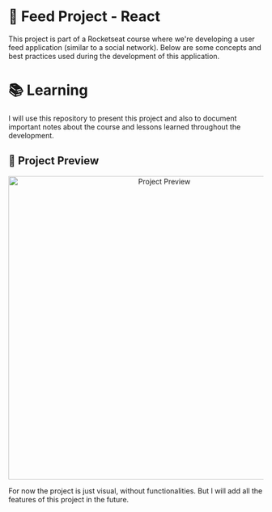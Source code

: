 # 🚀 Feed Project - React

This project is part of a Rocketseat course where we're developing a user feed application (similar to a social network). Below are some concepts and best practices used during the development of this application.

# 📚 Learning

I will use this repository to present this project and also to document important notes about the course and lessons learned throughout the development.

## 📸 Project Preview

<p align="center">
  <img src="https://github.com/user-attachments/assets/ca2e674a-8bbd-4652-ba81-e4aad8209787" alt="Project Preview" width="600"/>
</p>

For now the project is just visual, without functionalities. But I will add all the features of this project in the future.
